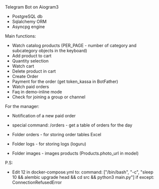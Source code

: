 Telegram Bot on Aiogram3
- PostgreSQL db
- Sqlalchemy ORM
- Asyncpg engine

Main functions:
- Watch catalog products (PER_PAGE - number of category and subcategory objects in the keyboard)
- Add product to cart
- Quantity selection
- Watch cart
- Delete product in cart
- Create Order
- Payment for the order (get token_kassa in BotFather)
- Watch paid orders
- Faq in demo-inline mode
- Сheck for joining a group or channel

For the manager:
- Notification of a new paid order
- special command: /orders - get a table of orders for the day

- Folder orders - for storing order tables Excel
- Folder logs - for storing logs (loguru)
- Folder images - images products (Products.photo_url in model)

P.S:
- Edit 12 in docker-compose.yml to: 
  command: ["/bin/bash", "-c", "sleep 10 && alembic upgrade head && cd src && python3 main.py"]
if except: ConnectionRefusedError
